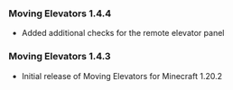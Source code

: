 ### Moving Elevators 1.4.4
- Added additional checks for the remote elevator panel

### Moving Elevators 1.4.3
- Initial release of Moving Elevators for Minecraft 1.20.2

